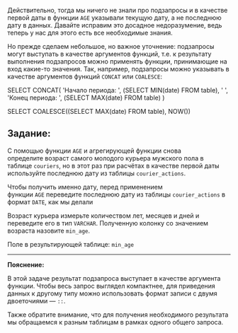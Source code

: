 

Действительно, тогда мы ничего не знали про подзапросы и в качестве первой даты в функции `AGE` указывали текущую дату, а не последнюю дату в данных. Давайте исправим это досадное недоразумение, ведь теперь у нас для этого есть все необходимые знания.

Но прежде сделаем небольшое, но важное уточнение: подзапросы могут выступать в качестве аргументов функций, т.е. к результату выполнения подзапросов можно применять функции, принимающие на вход какие-то значения. Так, например, подзапросы можно указывать в качестве аргументов функций `CONCAT` или `COALESCE`:

SELECT CONCAT(
              'Начало периода: ', (SELECT MIN(date) FROM table), 
              ' ', 
              'Конец периода: ', (SELECT MAX(date) FROM table)
       )

SELECT COALESCE((SELECT MAX(date) FROM table), NOW())

## **Задание:**

С помощью функции `AGE` и агрегирующей функции снова определите возраст самого молодого курьера мужского пола в таблице `couriers`, но в этот раз при расчётах в качестве первой даты используйте последнюю дату из таблицы `courier_actions`.

Чтобы получить именно дату, перед применением функции `AGE` переведите последнюю дату из таблицы `courier_actions` в формат `DATE`, как мы делали 

Возраст курьера измерьте количеством лет, месяцев и дней и переведите его в тип `VARCHAR`. Полученную колонку со значением возраста назовите `min_age`.

Поле в результирующей таблице: `min_age`

---

**Пояснение:**

В этой задаче результат подзапроса выступает в качестве аргумента функции. Чтобы весь запрос выглядел компактнее, для приведения данных к другому типу можно использовать формат записи с двумя двоеточиями — `::`.

Также обратите внимание, что для получения необходимого результата мы обращаемся к разным таблицам в рамках одного общего запроса.
